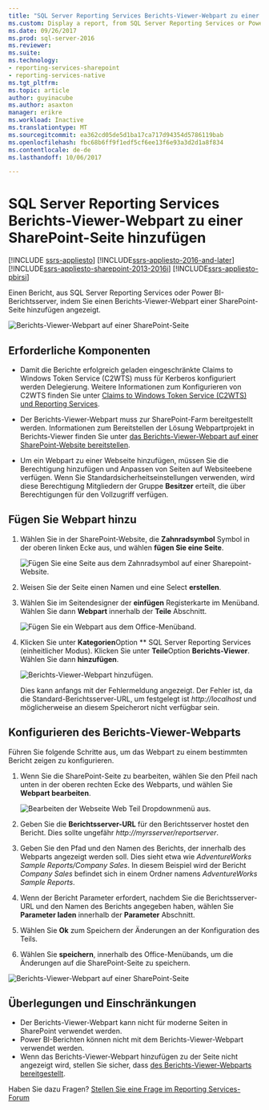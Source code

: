 ```yaml
---
title: "SQL Server Reporting Services Berichts-Viewer-Webpart zu einer SharePoint-Seite hinzufügen | Microsoft Docs"
ms.custom: Display a report, from SQL Server Reporting Services or Power BI Report Server, by adding a Report Viewer web part to a SharePoint page.
ms.date: 09/26/2017
ms.prod: sql-server-2016
ms.reviewer: 
ms.suite: 
ms.technology:
- reporting-services-sharepoint
- reporting-services-native
ms.tgt_pltfrm: 
ms.topic: article
author: guyinacube
ms.author: asaxton
manager: erikre
ms.workload: Inactive
ms.translationtype: MT
ms.sourcegitcommit: ea362cd05de5d1ba17ca717d94354d5786119bab
ms.openlocfilehash: fbc68b6ff9f1edf5cf6ee13f6e93a3d2d1a8f834
ms.contentlocale: de-de
ms.lasthandoff: 10/06/2017

---
```


# <a name="add-sql-server-reporting-services-report-viewer-web-part-to-a-sharepoint-page"></a>SQL Server Reporting Services Berichts-Viewer-Webpart zu einer SharePoint-Seite hinzufügen

[!INCLUDE [ssrs-appliesto](../../includes/ssrs-appliesto.md)] [!INCLUDE[ssrs-appliesto-2016-and-later](../../includes/ssrs-appliesto-2016-and-later.md)] [!INCLUDE[ssrs-appliesto-sharepoint-2013-2016i](../../includes/ssrs-appliesto-sharepoint-2013-2016.md)] [!INCLUDE[ssrs-appliesto-pbirsi](../../includes/ssrs-appliesto-pbirs.md)]

Einen Bericht, aus SQL Server Reporting Services oder Power BI-Berichtsserver, indem Sie einen Berichts-Viewer-Webpart einer SharePoint-Seite hinzufügen angezeigt.

![Berichts-Viewer-Webpart auf einer SharePoint-Seite](media/sharepoint-report-viewer-web-part-on-page.png)

## <a name="prerequisites"></a>Erforderliche Komponenten

* Damit die Berichte erfolgreich geladen eingeschränkte Claims to Windows Token Service (C2WTS) muss für Kerberos konfiguriert werden Delegierung. Weitere Informationen zum Konfigurieren von C2WTS finden Sie unter [Claims to Windows Token Service (C2WTS) und Reporting Services](../install-windows/claims-to-windows-token-service-c2wts-and-reporting-services.md).

* Der Berichts-Viewer-Webpart muss zur SharePoint-Farm bereitgestellt werden. Informationen zum Bereitstellen der Lösung Webpartprojekt in Berichts-Viewer finden Sie unter [das Berichts-Viewer-Webpart auf einer SharePoint-Website bereitstellen](deploy-report-viewer-web-part.md).

* Um ein Webpart zu einer Webseite hinzufügen, müssen Sie die Berechtigung hinzufügen und Anpassen von Seiten auf Websiteebene verfügen. Wenn Sie Standardsicherheitseinstellungen verwenden, wird diese Berechtigung Mitgliedern der Gruppe **Besitzer** erteilt, die über Berechtigungen für den Vollzugriff verfügen.

## <a name="add-web-part"></a>Fügen Sie Webpart hinzu

1. Wählen Sie in der SharePoint-Website, die **Zahnradsymbol** Symbol in der oberen linken Ecke aus, und wählen **fügen Sie eine Seite**.

    ![Fügen Sie eine Seite aus dem Zahnradsymbol auf einer Sharepoint-Website.](media/sharepoint-add-a-page.png)

2. Weisen Sie der Seite einen Namen und eine Select **erstellen**.

3. Wählen Sie im Seitendesigner der **einfügen** Registerkarte im Menüband. Wählen Sie dann **Webpart** innerhalb der **Teile** Abschnitt.

    ![Fügen Sie ein Webpart aus dem Office-Menüband.](media/sharepoint-insert-web-part.png)

4. Klicken Sie unter **Kategorien**Option ** SQL Server Reporting Services (einheitlicher Modus). Klicken Sie unter **Teile**Option **Berichts-Viewer**. Wählen Sie dann **hinzufügen**.

    ![Berichts-Viewer-Webpart hinzufügen.](media/sharepoint-report-viewer-web-part.png)

    Dies kann anfangs mit der Fehlermeldung angezeigt. Der Fehler ist, da die Standard-Berichtsserver-URL, um festgelegt ist *http://localhost* und möglicherweise an diesem Speicherort nicht verfügbar sein.

## <a name="configure-the-report-viewer-web-part"></a>Konfigurieren des Berichts-Viewer-Webparts

Führen Sie folgende Schritte aus, um das Webpart zu einem bestimmten Bericht zeigen zu konfigurieren.

1. Wenn Sie die SharePoint-Seite zu bearbeiten, wählen Sie den Pfeil nach unten in der oberen rechten Ecke des Webparts, und wählen Sie **Webpart bearbeiten**.

    ![Bearbeiten der Webseite Web Teil Dropdownmenü aus.](media/sharepoint-edit-web-part.png)

2. Geben Sie die **Berichtsserver-URL** für den Berichtsserver hostet den Bericht. Dies sollte ungefähr *http://myrsserver/reportserver*.

3. Geben Sie den Pfad und den Namen des Berichts, der innerhalb des Webparts angezeigt werden soll. Dies sieht etwa wie *AdventureWorks Sample Reports/Company Sales*. In diesem Beispiel wird der Bericht *Company Sales* befindet sich in einem Ordner namens *AdventureWorks Sample Reports*.

4. Wenn der Bericht Parameter erfordert, nachdem Sie die Berichtsserver-URL und den Namen des Berichts angegeben haben, wählen Sie **Parameter laden** innerhalb der **Parameter** Abschnitt.

5. Wählen Sie **Ok** zum Speichern der Änderungen an der Konfiguration des Teils.

6. Wählen Sie **speichern**, innerhalb des Office-Menübands, um die Änderungen auf die SharePoint-Seite zu speichern.

![Berichts-Viewer-Webpart auf einer SharePoint-Seite](media/sharepoint-report-viewer-web-part-on-page.png)

## <a name="considerations-and-limitations"></a>Überlegungen und Einschränkungen

* Der Berichts-Viewer-Webpart kann nicht für moderne Seiten in SharePoint verwendet werden.
* Power BI-Berichten können nicht mit dem Berichts-Viewer-Webpart verwendet werden.
* Wenn das Berichts-Viewer-Webpart hinzufügen zu der Seite nicht angezeigt wird, stellen Sie sicher, dass [des Berichts-Viewer-Webparts bereitgestellt](deploy-report-viewer-web-part.md).

Haben Sie dazu Fragen? [Stellen Sie eine Frage im Reporting Services-Forum](http://go.microsoft.com/fwlink/?LinkId=620231)

